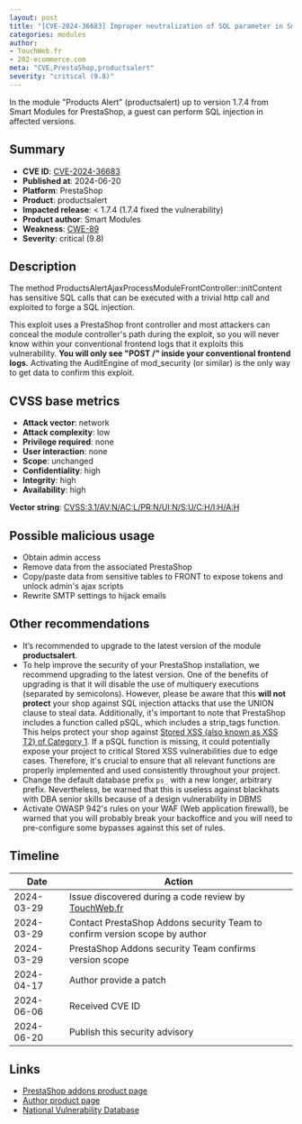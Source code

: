 ```yaml
---
layout: post
title: "[CVE-2024-36683] Improper neutralization of SQL parameter in Smart Modules - Products Alert module for PrestaShop"
categories: modules
author:
- TouchWeb.fr
- 202-ecommerce.com
meta: "CVE,PrestaShop,productsalert"
severity: "critical (9.8)"
---
```


In the module "Products Alert" (productsalert) up to version 1.7.4 from Smart Modules for PrestaShop, a guest can perform SQL injection in affected versions.


## Summary

* **CVE ID**: [CVE-2024-36683](https://cve.mitre.org/cgi-bin/cvename.cgi?name=CVE-2024-36683)
* **Published at**: 2024-06-20
* **Platform**: PrestaShop
* **Product**: productsalert
* **Impacted release**: < 1.7.4 (1.7.4 fixed the vulnerability)
* **Product author**: Smart Modules
* **Weakness**: [CWE-89](https://cwe.mitre.org/data/definitions/89.html)
* **Severity**: critical (9.8)

## Description

The method ProductsAlertAjaxProcessModuleFrontController::initContent has sensitive SQL calls that can be executed with a trivial http call and exploited to forge a SQL injection.

This exploit uses a PrestaShop front controller and most attackers can conceal the module controller's path during the exploit, so you will never know within your conventional frontend logs that it exploits this vulnerability. **You will only see "POST /" inside your conventional frontend logs.** Activating the AuditEngine of mod_security (or similar) is the only way to get data to confirm this exploit.


## CVSS base metrics

* **Attack vector**: network
* **Attack complexity**: low
* **Privilege required**: none
* **User interaction**: none
* **Scope**: unchanged
* **Confidentiality**: high
* **Integrity**: high
* **Availability**: high

**Vector string**: [CVSS:3.1/AV:N/AC:L/PR:N/UI:N/S:U/C:H/I:H/A:H](https://nvd.nist.gov/vuln-metrics/cvss/v3-calculator?vector=AV:N/AC:L/PR:N/UI:N/S:U/C:H/I:H/A:H)

## Possible malicious usage

* Obtain admin access
* Remove data from the associated PrestaShop
* Copy/paste data from sensitive tables to FRONT to expose tokens and unlock admin's ajax scripts
* Rewrite SMTP settings to hijack emails

## Other recommendations

* It’s recommended to upgrade to the latest version of the module **productsalert**.
* To help improve the security of your PrestaShop installation, we recommend upgrading to the latest version. One of the benefits of upgrading is that it will disable the use of multiquery executions (separated by semicolons). However, please be aware that this **will not protect** your shop against SQL injection attacks that use the UNION clause to steal data. Additionally, it's important to note that PrestaShop includes a function called pSQL, which includes a strip_tags function. This helps protect your shop against [Stored XSS (also known as XSS T2) of Category 1](https://security.friendsofpresta.org/modules/2023/02/07/stored-xss.html). If a pSQL function is missing, it could potentially expose your project to critical Stored XSS vulnerabilities due to edge cases. Therefore, it's crucial to ensure that all relevant functions are properly implemented and used consistently throughout your project.
* Change the default database prefix `ps_` with a new longer, arbitrary prefix. Nevertheless, be warned that this is useless against blackhats with DBA senior skills because of a design vulnerability in DBMS
* Activate OWASP 942's rules on your WAF (Web application firewall), be warned that you will probably break your backoffice and you will need to pre-configure some bypasses against this set of rules.

## Timeline

| Date | Action |
|--|--|
| 2024-03-29 | Issue discovered during a code review by [TouchWeb.fr](https://www.touchweb.fr) |
| 2024-03-29 | Contact PrestaShop Addons security Team to confirm version scope by author |
| 2024-03-29 | PrestaShop Addons security Team confirms version scope |
| 2024-04-17 | Author provide a patch |
| 2024-06-06 | Received CVE ID |
| 2024-06-20 | Publish this security advisory |

## Links

* [PrestaShop addons product page](https://addons.prestashop.com/en/emails-notifications/19997-products-alert.html)
* [Author product page](https://smart-modules.com/fr/inicio/21-alerte-produit.html)
* [National Vulnerability Database](https://nvd.nist.gov/vuln/detail/CVE-2024-36683)
